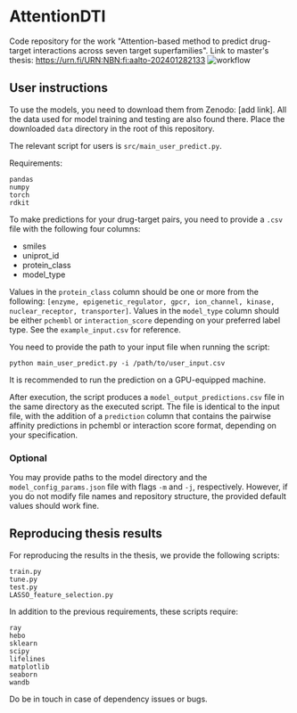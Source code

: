 # AttentionDTI

Code repository for the work "Attention-based method to predict drug-target interactions across seven target superfamilies". Link to master's thesis: https://urn.fi/URN:NBN:fi:aalto-202401282133
![workflow](https://github.com/AronSchulman/AttentionDTI/assets/63584295/01bb797a-24b3-41e6-8fbf-cfa5fb73e08b)

## User instructions

To use the models, you need to download them from Zenodo: [add link]. All the data used for model training and testing are also found there. Place the downloaded `data` directory in the root of this repository.

The relevant script for users is `src/main_user_predict.py`.

Requirements:
```
pandas
numpy
torch
rdkit
```
To make predictions for your drug-target pairs, you need to provide a `.csv` file with the following four columns:
* smiles
* uniprot_id
* protein_class
* model_type

Values in the `protein_class` column should be one or more from the following: `[enzyme, epigenetic_regulator, gpcr, ion_channel, kinase, nuclear_receptor, transporter]`.
Values in the `model_type` column should be either `pchembl` or `interaction_score` depending on your preferred label type.
See the `example_input.csv` for reference.

You need to provide the path to your input file when running the script:
```
python main_user_predict.py -i /path/to/user_input.csv
```

It is recommended to run the prediction on a GPU-equipped machine.

After execution, the script produces a `model_output_predictions.csv` file in the same directory as the executed script. The file is identical to the input file, with the addition of a `prediction` column that contains the pairwise affinity predictions in pchembl or interaction score format, depending on your specification.

### Optional

You may provide paths to the model directory and the `model_config_params.json` file with flags `-m` and `-j`, respectively. However, if you do not modify file names and repository structure, the provided default values should work fine.

## Reproducing thesis results

For reproducing the results in the thesis, we provide the following scripts:
```
train.py
tune.py
test.py
LASSO_feature_selection.py
```
In addition to the previous requirements, these scripts require:
```
ray
hebo
sklearn
scipy
lifelines
matplotlib
seaborn
wandb
```
Do be in touch in case of dependency issues or bugs.
